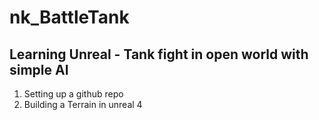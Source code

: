 # nk_BattleTank
Learning Unreal - Tank fight in open world with simple AI
---
1. Setting up a github repo
2. Building a Terrain in unreal 4